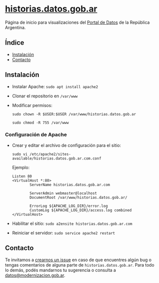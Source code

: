 # [historias.datos.gob.ar](http://historias.datos.gob.ar/)
Página de inicio para visualizaciones del [Portal de Datos](http://datos.gob.ar/) de la República Argentina.

## Índice 
* [Instalación](#instalación) 
* [Contacto](#contacto) 

## Instalación 
* Instalar Apache: `sudo apt install apache2`
* Clonar el repositorio en `/var/www`
* Modificar permisos:

    `sudo chown -R $USER:$USER /var/www/historias.datos.gob.ar`

    `sudo chmod -R 755 /var/www`

### Configuración de Apache
* Crear y editar el archivo de configuración para el sitio:

    `sudo vi /etc/apache2/sites-available/historias.datos.gob.ar.com.conf`

    Ejemplo:
    ```
    Listen 80
    <VirtualHost *:80>
            ServerName historias.datos.gob.ar.com

            ServerAdmin webmaster@localhost
            DocumentRoot /var/www/historias.datos.gob.ar/

            ErrorLog ${APACHE_LOG_DIR}/error.log
            CustomLog ${APACHE_LOG_DIR}/access.log combined
    </VirtualHost>
    ```
* Habilitar el sitio: `sudo a2ensite historias.datos.gob.ar.com`
* Reiniciar el servidor: `sudo service apache2 restart`

## Contacto
Te invitamos a [crearnos un issue](https://github.com/datosgobar/historias.datos.gob.ar/issues/new?title=Encontre-un-bug-en-historias.datos.gob.ar) en caso de que encuentres algún bug o tengas comentarios de alguna parte de `historias.datos.gob.ar`. Para todo lo demás, podés mandarnos tu sugerencia o consulta a [datos@modernizacion.gob.ar](mailto:datos@modernizacion.gob.ar).

